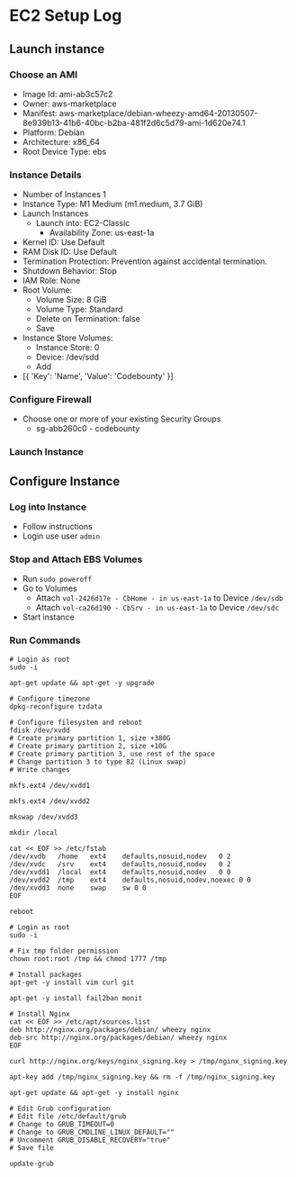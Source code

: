 # EC2 Setup Log

## Launch instance

### Choose an AMI
* Image Id: ami-ab3c57c2
* Owner: aws-marketplace
* Manifest: aws-marketplace/debian-wheezy-amd64-20130507-8e939b13-41b6-40bc-b2ba-481f2d6c5d79-ami-1d620e74.1
* Platform: Debian
* Architecture: x86_64
* Root Device Type: ebs

### Instance Details

* Number of Instances 1
* Instance Type: M1 Medium (m1.medium, 3.7 GiB)
* Launch Instances
    * Launch into: EC2-Classic
        * Availability Zone: us-east-1a
* Kernel ID: Use Default
* RAM Disk ID: Use Default
* Termination Protection: Prevention against accidental termination.
* Shutdown Behavior: Stop
* IAM Role: None
* Root Volume:
    * Volume Size: 8 GiB
    * Volume Type: Standard
    * Delete on Termination: false
    * Save
* Instance Store Volumes:
    * Instance Store: 0
    * Device: /dev/sdd
    * Add
* [{ 'Key': 'Name', 'Value': 'Codebounty' }]

### Configure Firewall

* Choose one or more of your existing Security Groups
    * sg-abb260c0 - codebounty

### Launch Instance

## Configure Instance

### Log into Instance

* Follow instructions
* Login use user ```admin```

### Stop and Attach EBS Volumes

* Run ```sudo poweroff```
* Go to Volumes
    * Attach ```vol-2426d17e - CbHome - in us-east-1a``` to Device ```/dev/sdb```
    * Attach ```vol-ca26d190 - CbSrv - in us-east-1a``` to Device ```/dev/sdc```
* Start instance

### Run Commands

```
# Login as root
sudo -i

apt-get update && apt-get -y upgrade

# Configure timezone
dpkg-reconfigure tzdata

# Configure filesystem and reboot
fdisk /dev/xvdd
# Create primary partition 1, size +380G
# Create primary partition 2, size +10G
# Create primary partition 3, use rest of the space
# Change partition 3 to type 82 (Linux swap)
# Write changes

mkfs.ext4 /dev/xvdd1

mkfs.ext4 /dev/xvdd2

mkswap /dev/xvdd3

mkdir /local

cat << EOF >> /etc/fstab
/dev/xvdb   /home   ext4    defaults,nosuid,nodev   0 2
/dev/xvdc   /srv    ext4    defaults,nosuid,nodev   0 2
/dev/xvdd1  /local  ext4    defaults,nosuid,nodev   0 0
/dev/xvdd2  /tmp    ext4    defaults,nosuid,nodev,noexec 0 0
/dev/xvdd3  none    swap    sw 0 0
EOF

reboot

# Login as root
sudo -i

# Fix tmp folder permission
chown root:root /tmp && chmod 1777 /tmp

# Install packages
apt-get -y install vim curl git

apt-get -y install fail2ban monit

# Install Nginx
cat << EOF >> /etc/apt/sources.list
deb http://nginx.org/packages/debian/ wheezy nginx
deb-src http://nginx.org/packages/debian/ wheezy nginx
EOF

curl http://nginx.org/keys/nginx_signing.key > /tmp/nginx_signing.key

apt-key add /tmp/nginx_signing.key && rm -f /tmp/nginx_signing.key

apt-get update && apt-get -y install nginx

# Edit Grub configuration
# Edit file /etc/default/grub
# Change to GRUB_TIMEOUT=0
# Change to GRUB_CMDLINE_LINUX_DEFAULT=""
# Uncomment GRUB_DISABLE_RECOVERY="true"
# Save file

update-grub

```
